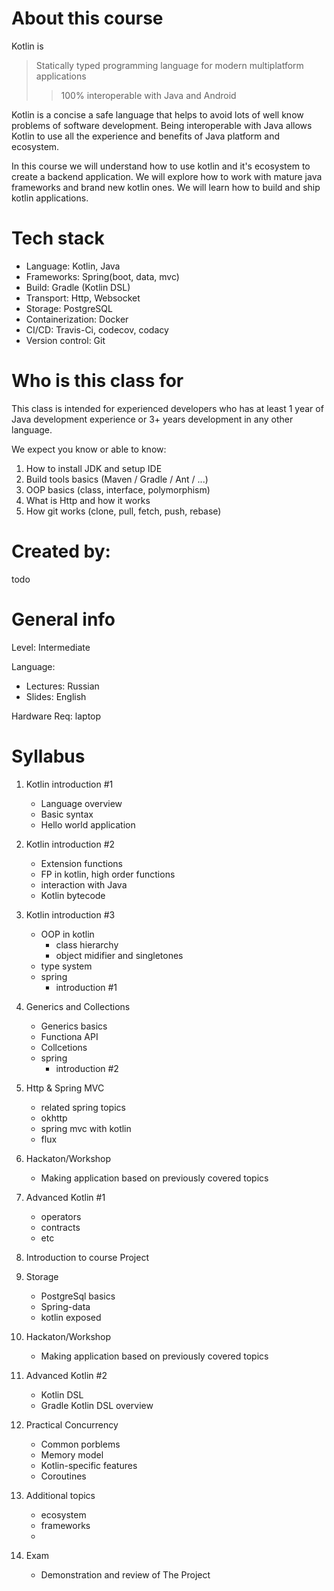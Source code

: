 # About this course
Kotlin is 
> Statically typed programming language
for modern multiplatform applications
>> 100% interoperable with Java and Android

Kotlin is a concise a safe language that helps to avoid lots of well know problems of software development.
Being interoperable with Java allows Kotlin to use all the experience and benefits of Java platform and ecosystem. 

In this course we will understand how to use kotlin and it's ecosystem to create a backend application.
We will explore how to work with mature java frameworks and brand new kotlin ones. 
We will learn how to build and ship kotlin applications.

# Tech stack
- Language: Kotlin, Java
- Frameworks: Spring(boot, data, mvc)
- Build: Gradle (Kotlin DSL)
- Transport: Http, Websocket
- Storage: PostgreSQL
- Containerization: Docker
- CI/CD: Travis-Ci, codecov, codacy
- Version control: Git

# Who is this class for
This class is intended for experienced developers who has at least 1 year of Java development experience or 3+ years development in any other language.

We expect you know or able to know:
1. How to install JDK and setup IDE
1. Build tools basics (Maven / Gradle / Ant / ...)
1. OOP basics (class, interface, polymorphism)
1. What is Http and how it works
1. How git works (clone, pull, fetch, push, rebase)

# Created by:
todo

# General info

Level: Intermediate

Language:
- Lectures: Russian
- Slides: English

Hardware Req: laptop

# Syllabus
1. Kotlin introduction #1
    - Language overview
    - Basic syntax
    - Hello world application
  
1. Kotlin introduction #2
    - Extension functions
    - FP in kotlin, high order functions
    - interaction with Java
    - Kotlin bytecode
    
1. Kotlin introduction #3
    - OOP in kotlin
        - class hierarchy
        - object midifier and singletones
    - type system
    - spring
        - introduction #1
    
1. Generics and Collections
    - Generics basics
    - Functiona API
    - Collcetions
    - spring 
        - introduction #2
    
1. Http & Spring MVC
    - related spring topics
    - okhttp
    - spring mvc with kotlin
    - flux
    
1. Hackaton/Workshop
    - Making application based on previously covered topics
    
1. Advanced Kotlin #1
    - operators
    - contracts
    - etc
    
1. Introduction to course Project

1. Storage
    - PostgreSql basics
    - Spring-data
    - kotlin exposed
    
1. Hackaton/Workshop    
    - Making application based on previously covered topics
    
1. Advanced Kotlin #2    
    - Kotlin DSL
    - Gradle Kotlin DSL overview
    
1. Practical Concurrency
    - Common porblems
    - Memory model
    - Kotlin-specific features
    - Coroutines

1. Additional topics
    - ecosystem
    - frameworks
    - 
    
1. Exam
    - Demonstration and review of The Project
